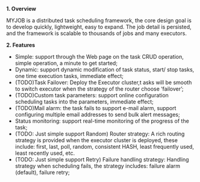 **1.	Overview**

MYJOB is a distributed task scheduling framework, the core design goal is to develop quickly, lightweight, easy to expand. The job detail is persisted, and the framework is scalable to thousands of jobs and many executors.

**2.	Features**
- Simple: support through the Web page on the task CRUD operation, simple operation, a minute to get started;
- Dynamic: support dynamic modification of task status, start/ stop tasks, one time execution tasks, immediate effect;
- (TODO)Task Failover: Deploy the Executor cluster,t asks will be smooth to switch executor when the strategy of the router choose ‘failover’;
- (TODO)Custom task parameters: support online configuration scheduling tasks into the parameters, immediate effect;
- (TODO)Mail alarm: the task fails to support e-mail alarm, support configuring multiple email addresses to send bulk alert messages;
- Status monitoring: support real-time monitoring of the progress of the task;
- (TODO: Just simple support Random) Router strategy: A rich routing strategy is provided when the executor cluster is deployed, these include: first, last, poll, random, consistent HASH, least frequently used, least recently used, etc.
- (TODO: Just simple support Retry) Failure handling strategy: Handling strategy when scheduling fails, the strategy includes: failure alarm (default), failure retry;
